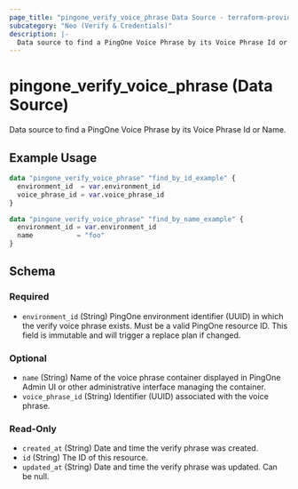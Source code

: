 ```yaml
---
page_title: "pingone_verify_voice_phrase Data Source - terraform-provider-pingone"
subcategory: "Neo (Verify & Credentials)"
description: |-
  Data source to find a PingOne Voice Phrase by its Voice Phrase Id or Name.
---
```


# pingone_verify_voice_phrase (Data Source)

Data source to find a PingOne Voice Phrase by its Voice Phrase Id or Name.

## Example Usage

```terraform
data "pingone_verify_voice_phrase" "find_by_id_example" {
  environment_id  = var.environment_id
  voice_phrase_id = var.voice_phrase_id
}

data "pingone_verify_voice_phrase" "find_by_name_example" {
  environment_id = var.environment_id
  name           = "foo"
}
```

<!-- schema generated by tfplugindocs -->
## Schema

### Required

- `environment_id` (String) PingOne environment identifier (UUID) in which the verify voice phrase exists.  Must be a valid PingOne resource ID.  This field is immutable and will trigger a replace plan if changed.

### Optional

- `name` (String) Name of the voice phrase container displayed in PingOne Admin UI or other administrative interface managing the container.
- `voice_phrase_id` (String) Identifier (UUID) associated with the voice phrase.

### Read-Only

- `created_at` (String) Date and time the verify phrase was created.
- `id` (String) The ID of this resource.
- `updated_at` (String) Date and time the verify phrase was updated. Can be null.
